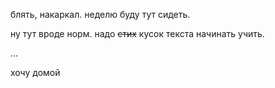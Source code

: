 блять, накаркал. неделю буду тут сидеть.

ну тут вроде норм. надо ~~стих~~ кусок текста начинать учить.

...

хочу домой
